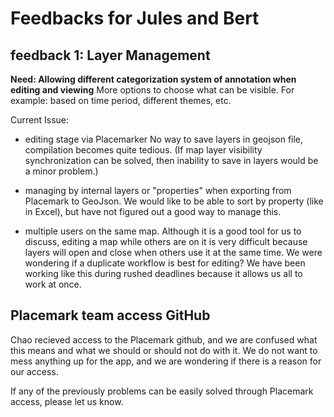 # Feedbacks for Jules and Bert

## feedback 1: Layer Management

**Need: Allowing different categorization system of annotation when editing and viewing**
 More options to choose what can be visible. For example: based on time period, different themes, etc.

Current Issue:
- editing stage via Placemarker
No way to save layers in geojson file, compilation becomes quite tedious. (If map layer visibility synchronization can be solved, then inability to save in layers would be a minor problem.)

- managing by internal layers or "properties" when exporting from Placemark to GeoJson. We would like to be able to sort by property (like in Excel), but have not figured out a good way to manage this. 

- multiple users on the same map. Although it is a good tool for us to discuss, editing a map while others are on it is very difficult because layers will open and close when others use it at the same time. We were wondering if a duplicate workflow is best for editing? We have been working like this during rushed deadlines because it allows us all to work at once.


## Placemark team access GitHub 
Chao recieved access to the Placemark github, and we are confused what this means and what we should or should not do with it. We do not want to mess anything up for the app, and we are wondering if there is a reason for our access.

If any of the previously problems can be easily solved through Placemark access, please let us know.

